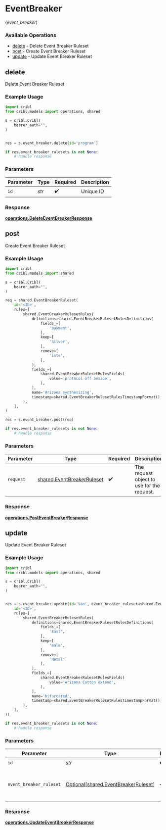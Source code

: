 # EventBreaker
(*event_breaker*)

### Available Operations

* [delete](#delete) - Delete Event Breaker Ruleset
* [post](#post) - Create Event Breaker Ruleset
* [update](#update) - Update Event Breaker Ruleset

## delete

Delete Event Breaker Ruleset

### Example Usage

```python
import cribl
from cribl.models import operations, shared

s = cribl.Cribl(
    bearer_auth="",
)


res = s.event_breaker.delete(id='program')

if res.event_breaker_rulesets is not None:
    # handle response
```

### Parameters

| Parameter          | Type               | Required           | Description        |
| ------------------ | ------------------ | ------------------ | ------------------ |
| `id`               | *str*              | :heavy_check_mark: | Unique ID          |


### Response

**[operations.DeleteEventBreakerResponse](../../models/operations/deleteeventbreakerresponse.md)**


## post

Create Event Breaker Ruleset

### Example Usage

```python
import cribl
from cribl.models import shared

s = cribl.Cribl(
    bearer_auth="",
)

req = shared.EventBreakerRuleset(
    id='<ID>',
    rules=[
        shared.EventBreakerRulesetRules(
            definitions=shared.EventBreakerRulesetRulesDefinitions(
                fields_=[
                    'payment',
                ],
                keep=[
                    'Silver',
                ],
                remove=[
                    'iste',
                ],
            ),
            fields_=[
                shared.EventBreakerRulesetRulesFields(
                    value='protocol off beside',
                ),
            ],
            name='Arizona synthesizing',
            timestamp=shared.EventBreakerRulesetRulesTimestampFormat(),
        ),
    ],
)

res = s.event_breaker.post(req)

if res.event_breaker_rulesets is not None:
    # handle response
```

### Parameters

| Parameter                                                                | Type                                                                     | Required                                                                 | Description                                                              |
| ------------------------------------------------------------------------ | ------------------------------------------------------------------------ | ------------------------------------------------------------------------ | ------------------------------------------------------------------------ |
| `request`                                                                | [shared.EventBreakerRuleset](../../models/shared/eventbreakerruleset.md) | :heavy_check_mark:                                                       | The request object to use for the request.                               |


### Response

**[operations.PostEventBreakerResponse](../../models/operations/posteventbreakerresponse.md)**


## update

Update Event Breaker Ruleset

### Example Usage

```python
import cribl
from cribl.models import operations, shared

s = cribl.Cribl(
    bearer_auth="",
)


res = s.event_breaker.update(id='Van', event_breaker_ruleset=shared.EventBreakerRuleset(
    id='<ID>',
    rules=[
        shared.EventBreakerRulesetRules(
            definitions=shared.EventBreakerRulesetRulesDefinitions(
                fields_=[
                    'East',
                ],
                keep=[
                    'male',
                ],
                remove=[
                    'Metal',
                ],
            ),
            fields_=[
                shared.EventBreakerRulesetRulesFields(
                    value='Arizona Cotton extend',
                ),
            ],
            name='bifurcated',
            timestamp=shared.EventBreakerRulesetRulesTimestampFormat(),
        ),
    ],
))

if res.event_breaker_rulesets is not None:
    # handle response
```

### Parameters

| Parameter                                                                          | Type                                                                               | Required                                                                           | Description                                                                        |
| ---------------------------------------------------------------------------------- | ---------------------------------------------------------------------------------- | ---------------------------------------------------------------------------------- | ---------------------------------------------------------------------------------- |
| `id`                                                                               | *str*                                                                              | :heavy_check_mark:                                                                 | Unique ID                                                                          |
| `event_breaker_ruleset`                                                            | [Optional[shared.EventBreakerRuleset]](../../models/shared/eventbreakerruleset.md) | :heavy_minus_sign:                                                                 | Event Breaker Ruleset object to be updated                                         |


### Response

**[operations.UpdateEventBreakerResponse](../../models/operations/updateeventbreakerresponse.md)**

